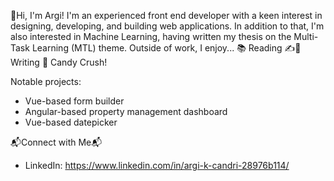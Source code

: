 
👋Hi, I'm Argi!
I'm an experienced front end developer with a keen interest in designing, developing, and building web applications. In addition to that, I'm also interested in Machine Learning, having written my thesis on the Multi-Task Learning (MTL) theme. Outside of work, I enjoy... 
📚 Reading
✍️📝Writing
🍬 Candy Crush!

Notable projects: 
- Vue-based form builder
- Angular-based property management dashboard
- Vue-based datepicker

📬Connect with Me📬
- LinkedIn: https://www.linkedin.com/in/argi-k-candri-28976b114/
